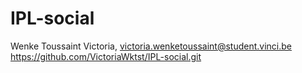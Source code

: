 # IPL-social

Wenke Toussaint Victoria, victoria.wenketoussaint@student.vinci.be
https://github.com/VictoriaWktst/IPL-social.git

